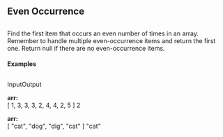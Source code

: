 ## Even Occurrence

##

Find the first item that occurs an even number of times in an array. Remember to handle multiple even-occurrence items and return the first one. Return null if there are no even-occurrence items.

#### Examples

##

InputOutput

 **arr:**  
[ 1, 3, 3, 3, 2, 4, 4, 2, 5 ] 2

 **arr:**  
[ "cat", "dog", "dig", "cat" ] "cat"
